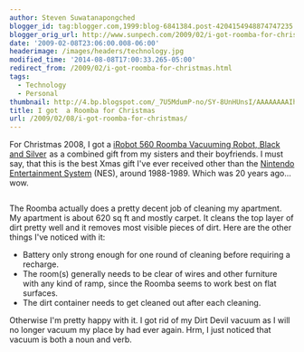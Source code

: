 ```yaml
---
author: Steven Suwatanapongched
blogger_id: tag:blogger.com,1999:blog-6841384.post-4204154948874747235
blogger_orig_url: http://www.sunpech.com/2009/02/i-got-roomba-for-christmas.html
date: '2009-02-08T23:06:00.008-06:00'
headerimage: /images/headers/technology.jpg
modified_time: '2014-08-08T17:00:33.265-05:00'
redirect_from: /2009/02/i-got-roomba-for-christmas.html
tags:
  - Technology
  - Personal
thumbnail: http://4.bp.blogspot.com/_7U5MdumP-no/SY-8UnHUnsI/AAAAAAAAIhs/iXyFIUA2EJ0/s600/nintendo_power_set.png
title: I got  a Roomba for Christmas
url: /2009/02/08/i-got-roomba-for-christmas/
---
```



For Christmas 2008, I got a <a href="http://www.amazon.com/gp/product/B000UUBCNO?ie=UTF8&tag=sunpech-20&linkCode=as2&camp=1789&creative=9325&creativeASIN=B000UUBCNO">iRobot 560 Roomba Vacuuming Robot, Black and Silver</a><img   src="http://www.assoc-amazon.com/e/ir?t=sunpech-20&l=as2&o=1&a=B000UUBCNO" width="1" height="1" border="0"  /> as a combined gift from my sisters and their boyfriends.  I must say, that this is the best Xmas gift I've ever received other than the <a href="http://en.wikipedia.org/wiki/Nintendo_Entertainment_System">Nintendo Entertainment System</a> (NES), around 1988-1989.  Which was 20 years ago... wow.

<a href="http://4.bp.blogspot.com/_7U5MdumP-no/SY-8UnHUnsI/AAAAAAAAIhs/iXyFIUA2EJ0/s600-h/nintendo_power_set.png" alt=""><img   src="http://4.bp.blogspot.com/_7U5MdumP-no/SY-8UnHUnsI/AAAAAAAAIhs/iXyFIUA2EJ0/s400/nintendo_power_set.png" alt="" border="0" id="BLOGGER_PHOTO_ID_5300662348721462978" /></a>

The Roomba actually does a pretty decent job of cleaning my apartment.  My apartment is about 620 sq ft and mostly carpet.  It cleans the top layer of dirt pretty well and it removes most visible pieces of dirt.  Here are the other things I've noticed with it:

<ul>
  <li>Battery only strong enough for one round of cleaning before requiring a recharge.</li>
  <li>The room(s) generally needs to be clear of wires and other furniture with any kind of ramp, since the Roomba seems to work best on flat surfaces.</li>
  <li>The dirt container needs to get cleaned out after each cleaning.</li>
</ul>

Otherwise I'm pretty happy with it.  I got rid of my Dirt Devil vacuum as I will no longer vacuum my place by had ever again.  Hrm, I just noticed that vacuum is both a noun and verb.

<a href="http://1.bp.blogspot.com/_7U5MdumP-no/SY-6EA4jhgI/AAAAAAAAIhk/7oUVVK1COKg/s600-h/1234155883757.jpg" alt=""><img   src="http://1.bp.blogspot.com/_7U5MdumP-no/SY-6EA4jhgI/AAAAAAAAIhk/7oUVVK1COKg/s400/1234155883757.jpg" alt="" border="0" id="BLOGGER_PHOTO_ID_5300659864557815298" /></a>
